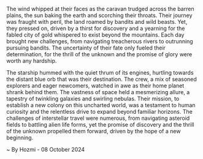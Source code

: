 
The wind whipped at their faces as the caravan trudged across the barren plains, the sun baking the earth and scorching their throats. Their journey was fraught with peril, the land roamed by bandits and wild beasts. Yet, they pressed on, driven by a thirst for discovery and a yearning for the fabled city of gold whispered to exist beyond the mountains. Each day brought new challenges, from navigating treacherous rivers to outrunning pursuing bandits. The uncertainty of their fate only fueled their determination, for the thrill of the unknown and the promise of glory were worth any hardship.

The starship hummed with the quiet thrum of its engines, hurtling towards the distant blue orb that was their destination. The crew, a mix of seasoned explorers and eager newcomers, watched in awe as their home planet shrank behind them. The vastness of space held a mesmerizing allure, a tapestry of twinkling galaxies and swirling nebulas. Their mission, to establish a new colony on this uncharted world, was a testament to human curiosity and the relentless drive to expand beyond familiar horizons. The challenges of interstellar travel were numerous, from navigating asteroid fields to battling alien life forms, yet the promise of discovery and the thrill of the unknown propelled them forward, driven by the hope of a new beginning. 

~ By Hozmi - 08 October 2024
